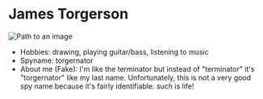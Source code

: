 # James Torgerson

![Path to an image](happiness.jpg)

- Hobbies: drawing, playing guitar/bass, listening to music
- Spyname: torgernator
- About me (Fake): I'm like the terminator but instead of "terminator" it's "torgernator" like my last name. Unfortunately, this is not a very good spy name because it's fairly identifiable. such is life!

